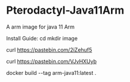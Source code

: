 # Pterodactyl-Java11Arm
A arm image for java 11 Arm


Install Guide: 
cd
mkdir image


curl https://pastebin.com/2iZehuf5

curl https://pastebin.com/VJvHXUyb



docker build --tag arm-java11:latest .
